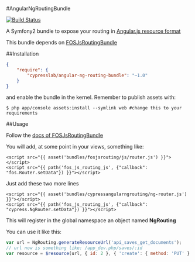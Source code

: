 #AngularNgRoutingBundle

[![Build Status](https://travis-ci.org/matteosister/CypressAngularNgRoutingBundle.png?branch=master)](https://travis-ci.org/matteosister/CypressAngularNgRoutingBundle)

A Symfony2 bundle to expose your routing in [Angular.js resource format](http://docs.angularjs.org/api/ngResource.$resource)

This bundle depends on [FOSJsRoutingBundle](https://github.com/FriendsOfSymfony/FOSJsRoutingBundle)

##Installation

``` json
{
    "require": {
        "cypresslab/angular-ng-routing-bundle": "~1.0"
    }
}
```

and enable the bundle in the kernel. Remember to publish assets with:

```
$ php app/console assets:install --symlink web #change this to your requirements
```

##Usage

Follow the [docs of FOSJsRoutingBundle](https://github.com/FriendsOfSymfony/FOSJsRoutingBundle/blob/master/Resources/doc/index.md)

You will add, at some point in your views, something like:

``` html+jinja
<script src="{{ asset('bundles/fosjsrouting/js/router.js') }}"></script>
<script src="{{ path('fos_js_routing_js', {"callback": "fos.Router.setData"}) }}"></script>
```

Just add these two more lines

``` html+jinja
<script src="{{ asset('bundles/cypressangularngrouting/ng-router.js') }}"></script>
<script src="{{ path('fos_js_routing_js', {"callback": "cypress.NgRouter.setData"}) }}"></script>
```

This will register in the global namespace an object named **NgRouting**

You can use it like this:

``` javascript
var url = NgRouting.generateResourceUrl('api_saves_get_documents');
// url now is something like: /app_dev.php/saves/:id
var resource = $resource(url, { id: 2 }, { 'create': { method: 'PUT' } })
```
